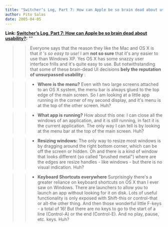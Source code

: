 ```yaml
---
title: "Switcher’s Log, Part 7: How can Apple be so brain dead about usability?"
author: Pito Salas
date: 2005-04-05
---
```


**Link: [Switcher’s Log, Part 7: How can Apple be so brain dead about usability?](None):** ""


>>

>> Everyone says that the reason they like the Mac and OS X is that _it 's so
easy to use!_ I am **not so sure** that it's any easier to use than Windows
XP. Yes OS X has some snazzy user interface frills and it's quite easy to use.
But notwithstanding that some of these brain-dead UI decisions **bely the
reputation of unsurpassed usability** :

>>

>>   * **Where is the menu?** Even with two large screens attached to an OS X
system, the menu bar is always glued to the top edge of the main screen. So I
am looking at a little app running in the corner of my second display, and
it's menu is at the top of the other screen. Huh?

>>

>>   * **What app is running?** How about this one: I can close all the
windows of an application, and it is still running, in fact it is the current
application. The only way I can tell is by looking at the menu bar at the top
of the main screen. Huh?

>>

>>   * **Resizing windows:** The only way to resize most windows is by
dragging around the right bottom corner, which can be off the screen or
hidden. Oh and there is a kind of window that looks different (so called
"brushed metal") where are the edges are resize handles - like windows - but
there is no visual indication. Huh?

>>

>>   * **Keyboard Shortcuts everywhere** Surprisingly there's a greater
reliance on keyboard shortcuts on OS X than I ever saw on Windows. There are
launchers to allow you to launch an app without looking for it on disk. Lots
of useful functionality is only exposed with Shift-this or control-that or
alt-the other thing. And then those wonderful little F-keys - a total of 16!
But there are no keys to go to the start of a line (Control-A) or the end
(Control-E). And no play, pause, etc. keys. Huh?


